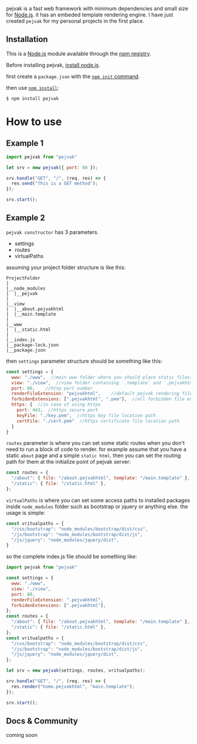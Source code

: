 pejvak is a fast web framework with minimum dependencies and small size for [Node.js](https://nodejs.org/). it has an embeded template rendering engine. I have just created `pejvak` for my personal projects in the first place.

## Installation

This is a [Node.js](https://nodejs.org/en/) module available through the
[npm registry](https://www.npmjs.com/).

Before installing pejvak, [install node.js](https://nodejs.org/en/download/).

first create a `package.json` with
the [`npm init` command](https://docs.npmjs.com/creating-a-package-json-file).

then use [`npm install`](https://docs.npmjs.com/getting-started/installing-npm-packages-locally):

```console
$ npm install pejvak
```
# How to use
## Example 1
```js
import pejvak from "pejvak"

let srv = new pejvak({ port: 80 });

srv.handle("GET", "/", (req, res) => {
  res.send("This is a GET method");
});

srv.start();
```
## Example 2
`pejvak constructor` has 3 parameters.
* settings
* routes
* virtualPaths

assuming your project folder structure is like this:
```
ProjectFolder
|
|__node_modules
|  |__pejvak
|
|__view
|  |__about.pejvakhtml
|  |__main.template
|
|__www
|  |__static.html
|
|__index.js
|__package-lock.json
|__package.json
```

then `settings` parameter structure should be something like this:
```js
const settings = {
  www: "./www",  //main www folder where you should place static files(html,css,local js files, images, ...)
  view: "./view",  //view folder containing `.template` and `.pejvakhtml` files
  port: 80,    //http port number
  renderFileExtension: "pejvakhtml",    //default pejvak rendering file extension (usually: "pejvakhtml")
  forbidenExtensions: [".pejvakhtml", ".pem"],  //all forbidden file extensions from direct http requests
  https: {  //in case of using https
    port: 443,  //https secure port
    keyFile: "./key.pem",  //https key file location path
    certFile: "./cert.pem"  //https certificate file location path
  }
}
```
`routes` parameter is where you can set some static routes when you don't need to run a block of code to render. for example assume that you have a static `about` page and a simple `static html`. then you can set the routing path for them at the initialize point of pejvak server:
```js
const routes = {
  "/about": { file: "/about.pejvakhtml", template: "/main.template" },
  "/static": { file: "/static.html" },
};
```

`virtualPaths` is where you can set some access paths to installed packages inside `node_modules` folder such as bootstrap or jquery or anything else. the usage is simple:
```js
const vritualpaths = {
  "/css/bootstrap": "node_modules/bootstrap/dist/css",
  "/js/bootstrap": "node_modules/bootstrap/dist/js",
  "/js/jquery": "node_modules/jquery/dist",
}
```
so the complete index.js file should be something like:
```js
import pejvak from "pejvak"

const settings = {
  www: "./www",
  view: "./view",
  port: 80,
  renderFileExtension: ".pejvakhtml",
  forbidenExtensions: [".pejvakhtml"],
};
const routes = {
  "/about": { file: "/about.pejvakhtml", template: "/main.template" },
  "/static": { file: "/static.html" },
};
const vritualpaths = {
  "/css/bootstrap": "node_modules/bootstrap/dist/css",
  "/js/bootstrap": "node_modules/bootstrap/dist/js",
  "/js/jquery": "node_modules/jquery/dist",
};

let srv = new pejvak(settings, routes, vritualpaths);

srv.handle("GET", "/", (req, res) => {
  res.render("home.pejvakhtml", "main.template");
});

srv.start();
```
## Docs & Community
coming soon